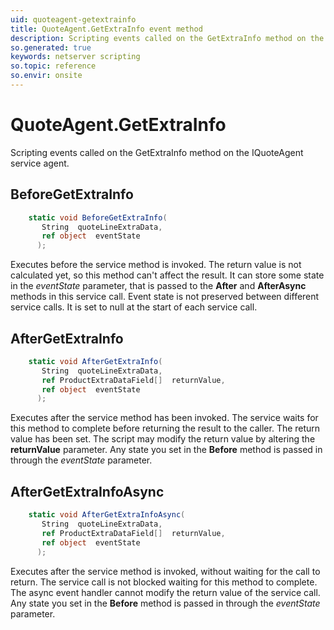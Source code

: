 ```yaml
---
uid: quoteagent-getextrainfo
title: QuoteAgent.GetExtraInfo event method
description: Scripting events called on the GetExtraInfo method on the QuoteAgent service agent.
so.generated: true
keywords: netserver scripting
so.topic: reference
so.envir: onsite
---
```

# QuoteAgent.GetExtraInfo

Scripting events called on the <see cref='M:IQuoteAgent.GetExtraInfo'>GetExtraInfo</see> method on the <see cref='IQuoteAgent'>IQuoteAgent</see>  service agent.

## BeforeGetExtraInfo
```cs
    static void BeforeGetExtraInfo(
       String  quoteLineExtraData,
       ref object  eventState
      );
```
Executes before the service method is invoked.
The return value is not calculated yet, so this method can't affect the result.
It can store some state in the *eventState* parameter, that is passed to the **After** and **AfterAsync** methods in this service call.
Event state is not preserved between different service calls. It is set to null at the start of each service call.
## AfterGetExtraInfo
```cs
    static void AfterGetExtraInfo(
       String  quoteLineExtraData,
       ref ProductExtraDataField[]  returnValue,
       ref object  eventState
      );
```
Executes after the service method has been invoked. The service waits for this method to complete before returning the result to the caller.
The return value has been set. The script may modify the return value by altering the **returnValue** parameter.
Any state you set in the **Before** method is passed in through the *eventState* parameter.
## AfterGetExtraInfoAsync
```cs
    static void AfterGetExtraInfoAsync(
       String  quoteLineExtraData,
       ref ProductExtraDataField[]  returnValue,
       ref object  eventState
      );
```
Executes after the service method is invoked, without waiting for the call to return.
The service call is not blocked waiting for this method to complete.
The async event handler cannot modify the return value of the service call.
Any state you set in the **Before** method is passed in through the *eventState* parameter.

